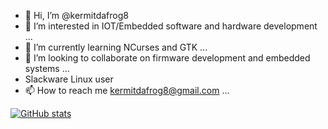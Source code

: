 - 👋 Hi, I’m @kermitdafrog8
- 👀 I’m interested in IOT/Embedded software and hardware development ...
- 🌱 I’m currently learning NCurses and GTK ...
- 💞️ I’m looking to collaborate on firmware development and embedded systems ...
- Slackware Linux user
- 📫 How to reach me kermitdafrog8@gmail.com ...


<!---
kermitdafrog8/kermitdafrog8 is a ✨ special ✨ repository because its `README.md` (this file) appears on your GitHub profile.
You can click the Preview link to take a look at your changes.
--->

[![GitHub stats](https://github-readme-stats.vercel.app/api?username=kermitdafrog8)](https://github.com/anuraghazra/github-readme-stats)
